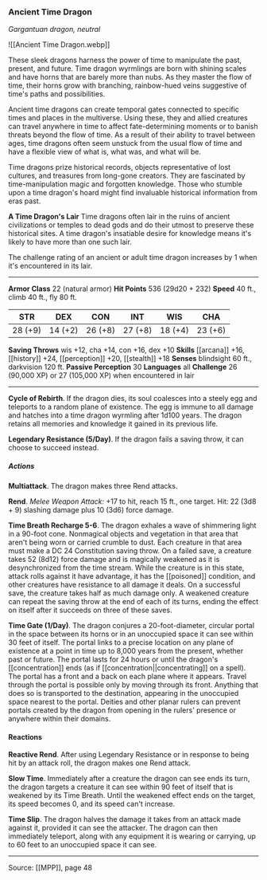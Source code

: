 ### Ancient Time Dragon
_Gargantuan dragon, neutral_

![[Ancient Time Dragon.webp]]

These sleek dragons harness the power of time to manipulate the past, present, and future. Time dragon wyrmlings are born with shining scales and have horns that are barely more than nubs. As they master the flow of time, their horns grow with branching, rainbow-hued veins suggestive of time's paths and possibilities.

Ancient time dragons can create temporal gates connected to specific times and places in the multiverse. Using these, they and allied creatures can travel anywhere in time to affect fate-determining moments or to banish threats beyond the flow of time. As a result of their ability to travel between ages, time dragons often seem unstuck from the usual flow of time and have a flexible view of what is, what was, and what will be.

Time dragons prize historical records, objects representative of lost cultures, and treasures from long-gone creators. They are fascinated by time-manipulation magic and forgotten knowledge. Those who stumble upon a time dragon's hoard might find invaluable historical information from eras past.


**A Time Dragon's Lair** Time dragons often lair in the ruins of ancient civilizations or temples to dead gods and do their utmost to preserve these historical sites. A time dragon's insatiable desire for knowledge means it's likely to have more than one such lair.

The challenge rating of an ancient or adult time dragon increases by 1 when it's encountered in its lair.





---

**Armor Class** 22 (natural armor)
**Hit Points** 536 (29d20 + 232)
**Speed** 40 ft., climb 40 ft., fly 80 ft.

| STR     | DEX     | CON     | INT     | WIS     | CHA     |
|---------|---------|---------|---------|---------|---------|
| 28 (+9) | 14 (+2) | 26 (+8) | 27 (+8) | 18 (+4) | 23 (+6) |

**Saving Throws** wis +12, cha +14, con +16, dex +10
**Skills** [[arcana]] +16, [[history]] +24, [[perception]] +20, [[stealth]] +18
**Senses** blindsight 60 ft., darkvision 120 ft.
**Passive Perception** 30
**Languages** all
**Challenge** 26 (90,000 XP) or 27 (105,000 XP) when encountered in lair

---

**Cycle of Rebirth**. If the dragon dies, its soul coalesces into a steely egg and teleports to a random plane of existence. The egg is immune to all damage and hatches into a time dragon wyrmling after 1d100 years. The dragon retains all memories and knowledge it gained in its previous life.

**Legendary Resistance (5/Day)**. If the dragon fails a saving throw, it can choose to succeed instead.

##### Actions
**Multiattack**. The dragon makes three Rend attacks.

**Rend**. _Melee Weapon Attack:_ +17 to hit, reach 15 ft., one target. Hit: 22 (3d8 + 9) slashing damage plus 10 (3d6) force damage.

**Time Breath Recharge 5-6**. The dragon exhales a wave of shimmering light in a 90-foot cone. Nonmagical objects and vegetation in that area that aren't being worn or carried crumble to dust. Each creature in that area must make a DC 24 Constitution saving throw. On a failed save, a creature takes 52 (8d12) force damage and is magically weakened as it is desynchronized from the time stream. While the creature is in this state, attack rolls against it have advantage, it has the [[poisoned]] condition, and other creatures have resistance to all damage it deals. On a successful save, the creature takes half as much damage only. A weakened creature can repeat the saving throw at the end of each of its turns, ending the effect on itself after it succeeds on three of these saves.

**Time Gate (1/Day)**. The dragon conjures a 20-foot-diameter, circular portal in the space between its horns or in an unoccupied space it can see within 30 feet of itself. The portal links to a precise location on any plane of existence at a point in time up to 8,000 years from the present, whether past or future. The portal lasts for 24 hours or until the dragon's [[concentration]] ends (as if [[concentration||concentrating]] on a spell). The portal has a front and a back on each plane where it appears. Travel through the portal is possible only by moving through its front. Anything that does so is transported to the destination, appearing in the unoccupied space nearest to the portal. Deities and other planar rulers can prevent portals created by the dragon from opening in the rulers' presence or anywhere within their domains.

#### Reactions
**Reactive Rend**. After using Legendary Resistance or in response to being hit by an attack roll, the dragon makes one Rend attack.

**Slow Time**. Immediately after a creature the dragon can see ends its turn, the dragon targets a creature it can see within 90 feet of itself that is weakened by its Time Breath. Until the weakened effect ends on the target, its speed becomes 0, and its speed can't increase.

**Time Slip**. The dragon halves the damage it takes from an attack made against it, provided it can see the attacker. The dragon can then immediately teleport, along with any equipment it is wearing or carrying, up to 60 feet to an unoccupied space it can see.


---

Source: [[MPP]], page 48